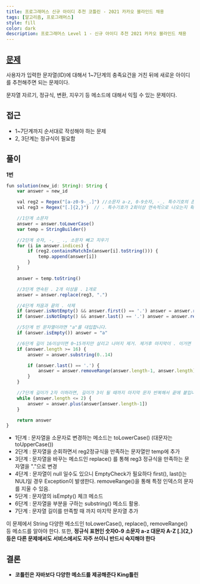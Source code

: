 ```yaml
---
title: 프로그래머스 신규 아이디 추천 코틀린 - 2021 카카오 블라인드 채용
tags: [알고리즘, 프로그래머스]
style: fill
color: dark
description: 프로그래머스 Level 1 - 신규 아이디 추천 2021 카카오 블라인드 채용
---
```


## [문제](https://programmers.co.kr/learn/courses/30/lessons/72410)
사용자가 입력한 문자열(ID)에 대해서 1~7단계의 충족요건을 거친 뒤에 새로운 아이디를 추천해주면 되는 문제이다.

문자열 자르기, 정규식, 변환, 지우기 등 메소드에 대해서 익힐 수 있는 문제이다.

## 접근
- 1~7단계까지 순서대로 작성해야 하는 문제
- 2, 3단계는 정규식이 필요함

## 풀이
**1번**
```javascript
fun solution(new_id: String): String {
    var answer = new_id

    val reg2 = Regex("[a-z0-9-_.]") //소문자 a-z, 0-9숫자, -_. 특수기호의 존재
    val reg3 = Regex("[.]{2,}")  // . 특수기호가 2회이상 연속적으로 나오는지 확인하는 정규식

    //1단계 소문자
    answer = answer.toLowerCase()
    var temp = StringBuilder()

    //2단계 숫자, -, _ ., 소문자 빼고 지우기
    for (i in answer.indices) {
        if (reg2.containsMatchIn(answer[i].toString())) {
            temp.append(answer[i])
        }
    }

    answer = temp.toString()

    //3단계 연속된 . 2개 이상을 . 1개로
    answer = answer.replace(reg3, ".")

    //4단계 처음과 끝의 . 삭제
    if (answer.isNotEmpty() && answer.first() == '.') answer = answer.removeRange(0, 1)
    if (answer.isNotEmpty() && answer.last() == '.') answer = answer.removeRange(answer.length-1, answer.length)

    //5단계 빈 문자열이라면 "a"를 대입합니다.
    if (answer.isEmpty()) answer = "a"

    //6단계 길이 16이상이면 0~15까지만 살리고 나머지 제거. 제거후 마지막이 . 이거면 이것도 제거
    if (answer.length >= 16) {
        answer = answer.substring(0..14)

        if (answer.last() == '.') {
            answer = answer.removeRange(answer.length-1, answer.length)
        }
    }

    //7단계 길이가 2자 이하라면, 길이가 3이 될 때까지 마지막 문자 반복해서 끝에 붙입니다.
    while (answer.length <= 2) {
        answer = answer.plus(answer[answer.length-1])
    }

    return answer
}


```

- 1단계 : 문자열을 소문자로 변경하는 메소드는 toLowerCase() (대문자는 toUpperCase())
- 2단계 : 문자열을 순회하면서 reg2정규식을 만족하는 문자열만 temp에 추가
- 3단계 : 문자열을 바꾸는 메소드인 replace() 를 통해 reg3 정규식을 만족하는 문자열을 "."으로 변경
- 4단계 : 문자열이 null 일수도 있으니 EmptyCheck가 필요하다 first(), last()는 NULl일 경우 Exception이 발생한다. removeRange()을 통해 특정 인덱스의 문자를 지울 수 있음.
- 5단계 : 문자열의 isEmpty() 체크 메소드
- 6단계 : 문자열을 부분을 구하는 substring() 메소드 활용.
- 7단계 : 문자열 길이를 만족할 때 까지 마지막 문자열 추가

이 문제에서 String 다양한 메소드인 toLowerCase(), replace(), removeRange() 등 메소드를 알아야 한다. 또한, **정규식 표현인 숫자0-9 소문자 a-z 대문자 A-Z [.]{2,} 등은 다른 문제에서도 서비스에서도 자주 쓰이니 반드시 숙지해야 한다**

## 결론
- **코틀린은 자바보다 다양한 메소드를 제공해준다 King틀린**
